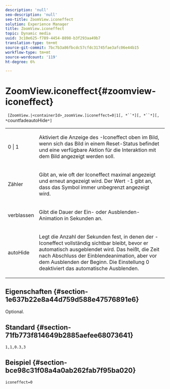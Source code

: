 ```yaml
---
description: 'null'
seo-description: 'null'
seo-title: ZoomView.iconeffect
solution: Experience Manager
title: ZoomView.iconeffect
topic: Dynamic media
uuid: 3c10e625-f789-4454-8898-b3f293aa49b7
translation-type: tm+mt
source-git-commit: 7bc7b3a86fbcdc57cfdc31745fae3afc06e44b15
workflow-type: tm+mt
source-wordcount: '119'
ht-degree: 6%

---
```



# ZoomView.iconeffect{#zoomview-iconeffect}

` [ZoomView.|<containerId>_zoomView.]iconeffect=0|1[, *``*][, *``*][, *`countfadeautoHide`*]`

<table id="table_6CAA904E976A41BD994D8926F46F0BAF"> 
 <tbody> 
  <tr> 
   <td colname="col1"> <p> <span class="codeph"> 0 | 1</span> </p> </td> 
   <td colname="col2"> <p> Aktiviert die Anzeige des <span class="codeph">-Iconeffect</span> oben im Bild, wenn sich das Bild in einem Reset-Status befindet und eine verfügbare Aktion für die Interaktion mit dem Bild angezeigt werden soll. </p> </td> 
  </tr> 
  <tr> 
   <td colname="col1"> <p> <span class="codeph"><span class="varname"> Zähler</span></span> </p> </td> 
   <td colname="col2"> <p> Gibt an, wie oft <span class="codeph"> der Iconeffect</span> maximal angezeigt und erneut angezeigt wird. Der Wert <span class="codeph"> -1</span> gibt an, dass das Symbol immer unbegrenzt angezeigt wird. </p> </td> 
  </tr> 
  <tr> 
   <td colname="col1"> <p><span class="codeph"><span class="varname"> verblassen</span></span> </p> </td> 
   <td colname="col2"> <p>Gibt die Dauer der Ein- oder Ausblenden-Animation in Sekunden an. </p> </td> 
  </tr> 
  <tr> 
   <td colname="col1"> <p><span class="codeph"><span class="varname"> autoHide</span></span> </p> </td> 
   <td colname="col2"> <p>Legt die Anzahl der Sekunden fest, in denen der <span class="codeph">-Iconeffect</span> vollständig sichtbar bleibt, bevor er automatisch ausgeblendet wird. Das heißt, die Zeit nach Abschluss der Einblendeanimation, aber vor dem Ausblenden der Beginn. Die Einstellung <span class="codeph"> 0</span> deaktiviert das automatische Ausblenden. </p> </td> 
  </tr> 
 </tbody> 
</table>

## Eigenschaften {#section-1e637b22e8a44d759d588e47576891e6}

Optional.

## Standard {#section-71fb773f814649b2885aefee68073641}

`1,1,0.3,3`

## Beispiel {#section-bce98c31f08a4a0ab262fab7f95ba020}

`iconeffect=0`
